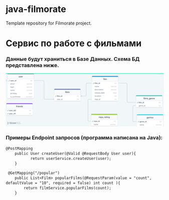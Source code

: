 # java-filmorate
Template repository for Filmorate project.

# Сервис по работе с фильмами #

### Данные будут храниться в Базе Данных. Схема БД представлена ниже. ###


![Схема Базы данных](src/main/resources/drawSQL-export-2022-08-30_11_31.png)

### Примеры Endpoint запросов (программа написана на Java): ###

```  
@PostMapping
    public User createUser(@Valid @RequestBody User user){
           return userService.createUser(user);
    }
```

```  
 @GetMapping("/popular")
    public List<Film> popularFilms(@RequestParam(value = "count", defaultValue = "10", required = false) int count ){
        return filmService.popularFilms(count);
    }
```